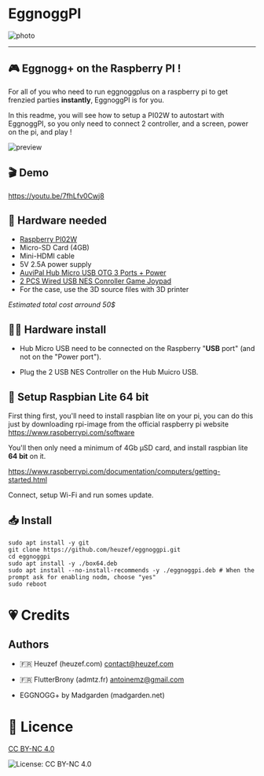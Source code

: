 # EggnoggPI

![photo](eggnoggpi.png)

---

## 🎮 Eggnogg+ on the Raspberry PI !

For all of you who need to run eggnoggplus on a raspberry pi to get frenzied parties **instantly**, EggnoggPI is for you.

In this readme, you will see how to setup a PI02W to autostart with EggnoggPI, so you only need to connect 2 controller, and a screen, power on the pi, and play !

![preview](case/preview.gif)

## 🎬 Demo

https://youtu.be/7fhLfv0Cwj8

## 🦾 Hardware needed

* [Raspberry PI02W](https://www.kubii.com/en/nano-computers/3455-raspberry-pi-zero-2-w-5056561800004.html)
* Micro-SD Card (4GB)
* Mini-HDMI cable
* 5V 2.5A power supply
* [AuviPal Hub Micro USB OTG 3 Ports + Power](https://www.amazon.fr/gp/product/B083WML1XB)
* [2 PCS Wired USB NES Conroller Game Joypad](https://fr.aliexpress.com/item/1005001611443967.html)
* For the case, use the 3D source files with 3D printer

*Estimated total cost arround 50$*

## 👨‍🔧 Hardware install

* Hub Micro USB need to be connected on the Raspberry "**USB** port" (and not on the "Power port"). 

* Plug the 2 USB NES Controller on the Hub Muicro USB.

## 🍓 Setup Raspbian Lite 64 bit

First thing first, you'll need to install raspbian lite on your pi, you can do this just by downloading rpi-image from the official raspberry pi website https://www.raspberrypi.com/software

You'll then only need a minimum of 4Gb µSD card, and install raspbian lite **64 bit** on it.

https://www.raspberrypi.com/documentation/computers/getting-started.html

Connect, setup Wi-Fi and run somes update.

## 📥 Install

```shell
sudo apt install -y git 
git clone https://github.com/heuzef/eggnoggpi.git
cd eggnoggpi
sudo apt install -y ./box64.deb 
sudo apt install --no-install-recommends -y ./eggnoggpi.deb # When the prompt ask for enabling nodm, choose "yes"
sudo reboot
```

# 💗 Credits

## Authors

* 🇫🇷 Heuzef (heuzef.com) contact@heuzef.com

* 🇫🇷 FlutterBrony (admtz.fr) antoinemz@gmail.com

* EGGNOGG+ by Madgarden (madgarden.net)

# 📜 Licence

[CC BY-NC 4.0](http://creativecommons.org/licenses/by-nc/4.0/)

![License: CC BY-NC 4.0](https://img.shields.io/badge/License-CC%20BY--NC%204.0-lightgrey.svg)
